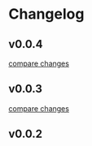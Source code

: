 # Changelog


## v0.0.4

[compare changes](https://github.com/lttr/nuxt-config-postcss/compare/v0.0.3...v0.0.4)

## v0.0.3

[compare changes](https://github.com/lttr/nuxt-config-postcss/compare/v0.0.2...v0.0.3)

## v0.0.2

